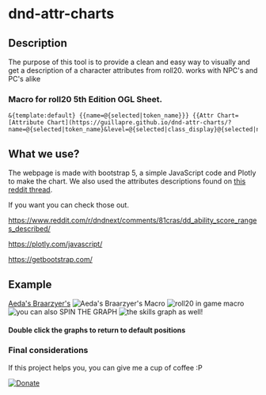 # dnd-attr-charts

## Description
The purpose of this tool is to provide a clean and easy way to visually and get a description of a character attributes from roll20. works with NPC's  and PC's alike
 
### Macro for roll20 5th Edition OGL Sheet.

```
&{template:default} {{name=@{selected|token_name}}} {{Attr Chart=[Attribute Chart](https://guillapre.github.io/dnd-attr-charts/?name=@{selected|token_name}&level=@{selected|class_display}@{selected|npc_type}&attributes=@{selected|strength}+@{selected|dexterity}+@{selected|constitution}+@{selected|intelligence}+@{selected|wisdom}+@{selected|charisma}&npc=@{selected|npc}&skills_player=@{selected|athletics_bonus}+@{selected|acrobatics_bonus}+@{selected|sleight_of_hand_bonus}+@{selected|stealth_bonus}+@{selected|arcana_bonus}+@{selected|history_bonus}+@{selected|investigation_bonus}+@{selected|nature_bonus}+@{selected|religion_bonus}+@{selected|animal_handling_bonus}+@{selected|insight_bonus}+@{selected|medicine_bonus}+@{selected|perception_bonus}+@{selected|survival_bonus}+@{selected|deception_bonus}+@{selected|intimidation_bonus}+@{selected|performance_bonus}+@{selected|persuasion_bonus}&skills_npc=@{selected|npc_athletics}+@{selected|npc_acrobatics}+@{selected|npc_sleight_of_hand}+@{selected|npc_stealth}+@{selected|npc_arcana}+@{selected|npc_history}+@{selected|npc_investigation}+@{selected|npc_nature}+@{selected|npc_religion}+@{selected|npc_animal_handling}+@{selected|npc_insight}+@{selected|npc_medicine}+@{selected|npc_perception}+@{selected|npc_survival}+@{selected|npc_deception}+@{selected|npc_intimidation}+@{selected|npc_performance}+@{selected|npc_persuasion})}}
```

## What we use?
The webpage is made with bootstrap 5, a simple JavaScript code and Plotly to make the chart.
We also used the attributes descriptions found on [this reddit thread](https://www.reddit.com/r/dndnext/comments/81cras/dd_ability_score_ranges_described/). 

If you want you can check those out.

https://www.reddit.com/r/dndnext/comments/81cras/dd_ability_score_ranges_described/

https://plotly.com/javascript/

https://getbootstrap.com/

## Example
[Aeda's Braarzyer's](https://guillapre.github.io/dnd-attr-charts/?name=Aeda%27s%20Braarzyer%27s&level=Path%20of%20the%20Ancestral%20Guardian%20Barbarian%204&attributes=20+20+20+13+10+10&npc=0&skills_player=7+5+5+5+1+3+3+1+1+0+0+0+2+0+0+2+0+2&skills_npc=5+5+5+5+1+1+1+1+1+0+0+0+0+0+0+0+0+0)
![Aeda's Braarzyer's Macro](https://cdn.discordapp.com/attachments/722006558317215841/786003773046652928/bababui.png)
![roll20 in game macro](https://cdn.discordapp.com/attachments/722006558317215841/786004986340704306/msedge_5HiDZlIGdL.png)
![you can also SPIN THE GRAPH](https://media.discordapp.net/attachments/779505441985789974/787365685105131540/iHoToKNwNI.gif)
![the skills graph as well!](https://media.discordapp.net/attachments/779505441985789974/787365675503976498/MeNQcxHNJu.gif)

#### Double click the graphs to return to default positions

### Final considerations 
If this project helps you, you can give me a cup of coffee :P

[![Donate](https://img.shields.io/badge/Donate-PayPal-green.svg)](https://www.paypal.com/donate?hosted_button_id=H2JKXRTGJUG26)
